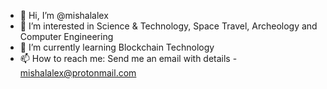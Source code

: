 - 👋 Hi, I’m @mishalalex
- 👀 I’m interested in Science & Technology, Space Travel, Archeology and Computer Engineering
- 🌱 I’m currently learning Blockchain Technology
- 📫 How to reach me:
Send me an email with details - mishalalex@protonmail.com

<!---
mishalalex/mishalalex is a ✨ special ✨ repository because its `README.md` (this file) appears on your GitHub profile.
You can click the Preview link to take a look at your changes.
--->

